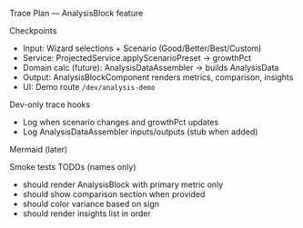 Trace Plan — AnalysisBlock feature

Checkpoints
- Input: Wizard selections + Scenario (Good/Better/Best/Custom)
- Service: ProjectedService.applyScenarioPreset → growthPct
- Domain calc (future): AnalysisDataAssembler → builds AnalysisData
- Output: AnalysisBlockComponent renders metrics, comparison, insights
- UI: Demo route `/dev/analysis-demo`

Dev-only trace hooks
- Log when scenario changes and growthPct updates
- Log AnalysisDataAssembler inputs/outputs (stub when added)

Mermaid (later)

Smoke tests TODOs (names only)
- should render AnalysisBlock with primary metric only
- should show comparison section when provided
- should color variance based on sign
- should render insights list in order


